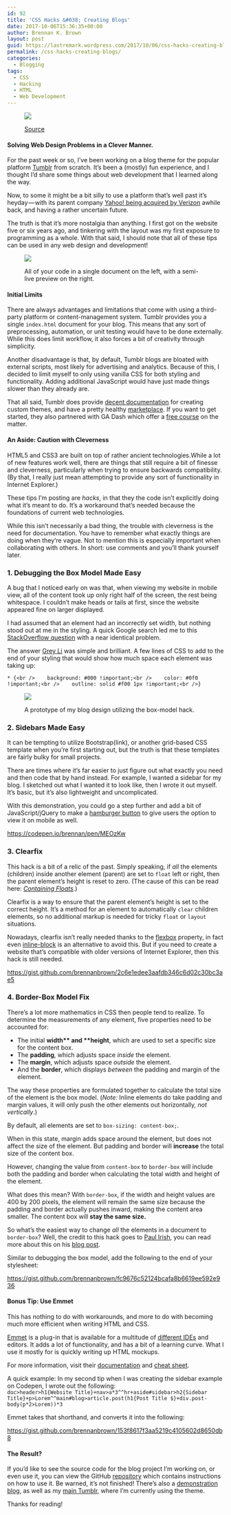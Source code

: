 ```yaml
---
id: 92
title: 'CSS Hacks &#038; Creating Blogs'
date: 2017-10-06T15:36:35+00:00
author: Brennan K. Brown
layout: post
guid: https://lastremark.wordpress.com/2017/10/06/css-hacks-creating-blogs/
permalink: /css-hacks-creating-blogs/
categories:
  - Blogging
tags:
  - CSS
  - Hacking
  - HTML
  - Web Development
---
```


<figure class="wp-caption"> 

<img data-width="1280" data-height="720" src="https://cdn-images-1.medium.com/max/2560/1*Li6bHIrfDgAG27H39y1kXw.jpeg" /> <figcaption class="wp-caption-text"><a href="https://fontsinuse.com/uses/5323/tumblr-logo-2007-2013" target="_blank" rel="noopener noreferrer">Source</a></figcaption></figure> 

#### Solving Web Design Problems in a Clever Manner.

<span>F</span>or the past week or so, I’ve been working on a blog theme for the popular platform <a href="https://tumblr.com/" target="_blank" rel="noopener noreferrer">Tumblr</a> from scratch. It’s been a (mostly) fun experience, and I thought I’d share some things about web development that I learned along the way.

Now, to some it might be a bit silly to use a platform that’s well past it’s heyday — with its parent company <a href="https://www.cnbc.com/2017/06/13/verizon-completes-yahoo-acquisition-marissa-mayer-resigns.html" target="_blank" rel="noopener noreferrer">Yahoo! being acquired by Verizon</a> awhile back, and having a rather uncertain future.

The truth is that it’s more nostalgia than anything. I first got on the website five or six years ago, and tinkering with the layout was my first exposure to programming as a whole. With that said, I should note that all of these tips can be used in any web design and development!
<figure class="wp-caption"> 

<img data-width="1257" data-height="724" src="https://cdn-images-1.medium.com/max/1200/1*jYYH65tL1BuxwPRSDkTX_w.png" /> <figcaption class="wp-caption-text">All of your code in a single document on the left, with a semi-live preview on the right.</figcaption></figure> 

#### Initial Limits

There are always advantages and limitations that come with using a third-party platform or content-management system. Tumblr provides you a single `index.html` document for your blog. This means that any sort of preprocessing, automation, or unit testing would have to be done externally. While this does limit workflow, it also forces a bit of creativity through simplicity.

Another disadvantage is that, by default, Tumblr blogs are bloated with external scripts, most likely for advertising and analytics. Because of this, I decided to limit myself to only using vanilla CSS for both styling and functionality. Adding additional JavaScript would have just made things slower than they already are.

That all said, Tumblr does provide <a href="https://www.tumblr.com/docs/en/custom_themes" target="_blank" rel="noopener noreferrer">decent documentation</a> for creating custom themes, and have a pretty healthy <a href="https://www.tumblr.com/themes/" target="_blank" rel="noopener noreferrer">marketplace</a>. If you want to get started, they also partnered with GA Dash which offer a <a href="https://dash.generalassemb.ly/" target="_blank" rel="noopener noreferrer">free course</a> on the matter.

#### An Aside: Caution with Cleverness

HTML5 and CSS3 are built on top of rather ancient technologies.While a lot of new features work well, there are things that still require a bit of finesse and cleverness, particularly when trying to ensure backwards compatibility. (By that, I really just mean attempting to provide any sort of functionality in Internet Explorer.)

These tips I’m posting are _hacks_, in that they the code isn’t explicitly doing what it’s meant to do. It’s a workaround that’s needed because the foundations of current web technologies.

While this isn’t necessarily a bad thing, the trouble with cleverness is the need for documentation. You have to remember what exactly things are doing when they’re vague. Not to mention this is especially important when collaborating with others. In short: use comments and you’ll thank yourself later.

### 1. Debugging the Box Model Made Easy

A bug that I noticed early on was that, when viewing my website in mobile view, all of the content took up only right half of the screen, the rest being whitespace. I couldn’t make heads or tails at first, since the website appeared fine on larger displayed.

I had assumed that an element had an incorrectly set width, but nothing stood out at me in the styling. A quick Google search led me to this <a href="https://stackoverflow.com/questions/4612307/website-has-strange-whitespace-on-right-side-of-the-page-when-the-browser-is-res" target="_blank" rel="noopener noreferrer">StackOverflow question</a> with a near identical problem.

The answer <a href="https://stackoverflow.com/users/5511849/grey-li" target="_blank" rel="noopener noreferrer">Grey Li</a> was simple and brilliant. A few lines of CSS to add to the end of your styling that would show how much space each element was taking up:

    * {<br />    background: #000 !important;<br />    color: #0f0 !important;<br />    outline: solid #f00 1px !important;<br />}
<figure class="wp-caption"> 

<img data-width="1500" data-height="432" src="https://cdn-images-1.medium.com/max/2560/1*MhY_wzQQJqjwUd46mMae7w.png" /> <figcaption class="wp-caption-text">A prototype of my blog design utilizing the box-model hack.</figcaption></figure> 

### 2. Sidebars Made Easy

It can be tempting to utilize Bootstrap(link), or another grid-based CSS template when you’re first starting out, but the truth is that these templates are fairly bulky for small projects.

There are times where it’s far easier to just figure out what exactly you need and then code that by hand instead. For example, I wanted a sidebar for my blog. I sketched out what I wanted it to look like, then I wrote it out myself. It’s basic, but it’s also lightweight and uncomplicated.

With this demonstration, you could go a step further and add a bit of JavaScript/jQuery to make a <a href="https://jonsuh.com/hamburgers/" target="_blank" rel="noopener noreferrer">hamburger button</a> to give users the option to view it on mobile as well.

<https://codepen.io/brennan/pen/MEOzKw>

### 3. Clearfix

This hack is a bit of a relic of the past. Simply speaking, if _all_ the elements (children) inside another element (parent) are set to `float` left or right, then the parent element’s height is reset to zero. (The cause of this can be read here: <a href="http://complexspiral.com/publications/containing-floats/" target="_blank" rel="noopener noreferrer"><em>Containing Floats</em></a>.)

Clearfix is a way to ensure that the parent element’s height is set to the correct height. It’s a method for an element to automatically `clear` children elements, so no additional markup is needed for tricky `float` or `layout` situations.

Nowadays, clearfix isn’t really needed thanks to the <a href="https://css-tricks.com/snippets/css/a-guide-to-flexbox/" target="_blank" rel="noopener noreferrer">flexbox</a> property, in fact even <a href="https://www.w3schools.com/css/css_inline-block.asp" target="_blank" rel="noopener noreferrer">inline-block</a> is an alternative to avoid this. But if you need to create a website that’s compatible with older versions of Internet Explorer, then this hack is still needed.

<https://gist.github.com/brennanbrown/2c6e1edee3aafdb346c6d02c30bc3ae5>

### 4. Border-Box Model Fix

There’s a lot more mathematics in CSS then people tend to realize. To determine the measurements of any element, five properties need to be accounted for:

  * The initial <b>width** and **height</b>, which are used to set a specific size for the content box.
  * The <b>padding</b>, which adjusts space _inside_ the element.
  * The <b>margin</b>, which adjusts space _outside_ the element.
  * And the <b>border</b>, which displays _between_ the padding and margin of the element.

The way these properties are formulated together to calculate the total size of the element is the box model. (_Note:_ Inline elements do take padding and margin values, it will only push the other elements out horizontally, _not vertically_.)

By default, all elements are set to `box-sizing: content-box;`.

When in this state, margin adds space around the element, but does not affect the size of the element. But padding and border will <b>increase</b> the total size of the content box.

However, changing the value from `content-box` to `border-box` will include both the padding and border when calculating the total width and height of the element.

What does this mean? With `border-box`, if the width and height values are 400 by 200 pixels, the element will remain the same size because the padding and border actually pushes inward, making the content area smaller. The content box will <b>stay the same size.</b>

So what’s the easiest way to change _all_ the elements in a document to `border-box`? Well, the credit to this hack goes to <a href="https://www.paulirish.com" target="_blank" rel="noopener noreferrer">Paul Irish</a>, you can read more about this on his <a href="https://www.paulirish.com/2012/box-sizing-border-box-ftw/" target="_blank" rel="noopener noreferrer">blog post</a>.

Similar to debugging the box model, add the following to the end of your stylesheet:

<https://gist.github.com/brennanbrown/fc9676c52124bcafa8b6619ee592e936>

#### Bonus Tip: Use Emmet

This has nothing to do with workarounds, and more to do with becoming much more efficient when writing HTML and CSS.

<a href="https://emmet.io/" target="_blank" rel="noopener noreferrer">Emmet</a> is a plug-in that is available for a multitude of <a href="https://emmet.io/download/" target="_blank" rel="noopener noreferrer">different IDEs</a> and editors. It adds a lot of functionality, and has a bit of a learning curve. What I use it mostly for is quickly writing up HTML mockups.

For more information, visit their <a href="https://docs.emmet.io/" target="_blank" rel="noopener noreferrer">documentation</a> and <a href="https://docs.emmet.io/cheat-sheet/" target="_blank" rel="noopener noreferrer">cheat sheet</a>.

A quick example: In my second tip when I was creating the sidebar example on Codepen, I wrote out the following:   
`doc>header>h1{Website Title}+nav>a*3^^hr+aside#sidebar>h2{Sidebar Title}+p>Lorem^^main#blog>article.post(h1{Post Title $}+div.post-body(p*2>Lorem))*3`

Emmet takes that shorthand, and converts it into the following:

<https://gist.github.com/brennanbrown/153f8617f3aa5219c4105602d8650db8>



#### The Result?

If you’d like to see the source code for the blog project I’m working on, or even use it, you can view the GitHub <a href="https://github.com/brennanbrown/penform" target="_blank" rel="noopener noreferrer">repository</a> which contains instructions on how to use it. Be warned, it’s not finished! There’s also a <a href="https://penform.tumblr.com" target="_blank" rel="noopener noreferrer">demonstration blog</a>, as well as my <a href="http://pinedraft.com/" target="_blank" rel="noopener noreferrer">main Tumblr</a>, where I’m currently using the theme.

Thanks for reading!